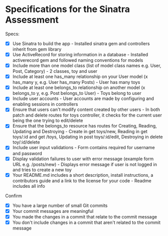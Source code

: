 # Specifications for the Sinatra Assessment

Specs:
- [x] Use Sinatra to build the app - Installed sinatra gem and controllers inherit from gem library
- [x] Use ActiveRecord for storing information in a database - Installed activerecord gem and followed naming conventions for models
- [x] Include more than one model class (list of model class names e.g. User, Post, Category) - 2 classes, toy and user
- [x] Include at least one has_many relationship on your User model (x has_many y, e.g. User has_many Posts) - User has many toys
- [x] Include at least one belongs_to relationship on another model (x belongs_to y, e.g. Post belongs_to User) - Toys belong to user
- [x] Include user accounts - User accounts are made by configuring and enabling sessions in controllers
- [x] Ensure that users can't modify content created by other users - In both patch and delete routes for toys controller, it checks for the current user being the one trying to edit/delete
- [x] Ensure that the belongs_to resource has routes for Creating, Reading, Updating and Destroying - Create in get toys/new, Reading in get toys/:id and get /toys, Updating in post   toys/:id/edit, Destroying in delete toy/:id/delete
- [x] Include user input validations - Form contains required for username and password
- [x] Display validation failures to user with error message (example form URL e.g. /posts/new) - Displays error message if user is not logged in and tries to create a new toy
- [x] Your README.md includes a short description, install instructions, a contributors guide and a link to the license for your code - Readme includes all info

Confirm
- [x] You have a large number of small Git commits
- [x] Your commit messages are meaningful
- [x] You made the changes in a commit that relate to the commit message
- [x] You don't include changes in a commit that aren't related to the commit message
